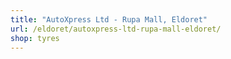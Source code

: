 ```yaml
---
title: "AutoXpress Ltd - Rupa Mall, Eldoret"
url: /eldoret/autoxpress-ltd-rupa-mall-eldoret/
shop: tyres
---
```

